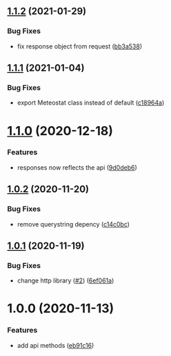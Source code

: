 ## [1.1.2](https://github.com/meteostat/meteostat-js/compare/v1.1.1...v1.1.2) (2021-01-29)


### Bug Fixes

* fix response object from request ([bb3a538](https://github.com/meteostat/meteostat-js/commit/bb3a53889a174d04ca4dbad8a2e3ea73afa4d069))

## [1.1.1](https://github.com/meteostat/meteostat-js/compare/v1.1.0...v1.1.1) (2021-01-04)


### Bug Fixes

* export Meteostat class instead of default ([c18964a](https://github.com/meteostat/meteostat-js/commit/c18964af6d2dd45dbf694686001fa824bc882943))

# [1.1.0](https://github.com/meteostat/meteostat-js/compare/v1.0.2...v1.1.0) (2020-12-18)


### Features

* responses now reflects the api ([9d0deb6](https://github.com/meteostat/meteostat-js/commit/9d0deb651a7d2e2e102ce1909318cb0d0ced85c8))

## [1.0.2](https://github.com/meteostat/meteostat-js/compare/v1.0.1...v1.0.2) (2020-11-20)


### Bug Fixes

* remove querystring depency ([c14c0bc](https://github.com/meteostat/meteostat-js/commit/c14c0bc0c233f3e0cd6423fc0698b41930aff64b))

## [1.0.1](https://github.com/meteostat/meteostat-js/compare/v1.0.0...v1.0.1) (2020-11-19)


### Bug Fixes

* change http library ([#2](https://github.com/meteostat/meteostat-js/issues/2)) ([6ef061a](https://github.com/meteostat/meteostat-js/commit/6ef061a999775c64cfb935a20c144f5573c0bc34))

# 1.0.0 (2020-11-13)


### Features

* add api methods ([eb91c16](https://github.com/rfoel/meteostat/commit/eb91c1674684a2d629894efaa8a2dc1d1fbf7010))
